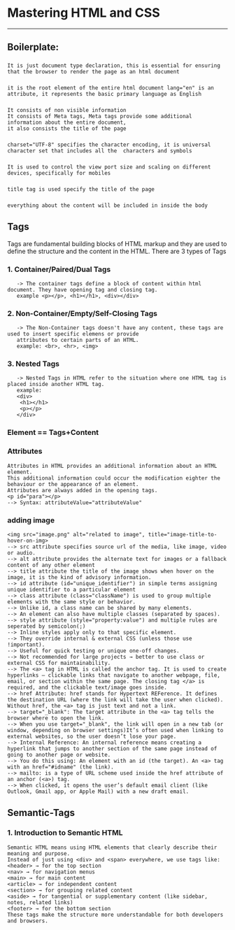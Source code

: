 # Mastering HTML and CSS

---
## Boilerplate:
### <!DOCTYPE html> 
    It is just document type declaration, this is essential for ensuring that the browser to render the page as an html document
### <html lang="en">
    it is the root element of the entire html document lang="en" is an attribute, it represents the basic primary language as English
### <head></head>
    It consists of non visible information
    It consists of Meta tags, Meta tags provide some additional information about the entire document,
    it also consists the title of the page 
### <meta charset="UTF-8"> 
    charset="UTF-8" specifies the character encoding, it is universal character set that includes all the  characters and symbols
### <meta name="viewport" content="width=device-width, initial-scale=1.0">
    It is used to control the view port size and scaling on different devices, specifically for mobiles
### <title>Document</title>
    title tag is used specify the title of the page
### <body></body>
    everything about the content will be included in inside the body
## Tags
   Tags are fundamental building blocks of HTML markup and they are used to define the structure and the content in the HTML.
   There are 3 types of Tags
### 1. Container/Paired/Dual Tags
       -> The container tags define a block of content within html document. They have opening tag and closing tag.
       example <p></p>, <h1></h1>, <div></div>
### 2. Non-Container/Empty/Self-Closing Tags
       -> The Non-Container tags doesn't have any content, these tags are used to insert specific elemens or provide 
       attributes to certain parts of an HTML.
       example: <br>, <hr>, <img>
### 3. Nested Tags
       -> Nested Tags in HTML refer to the situation where one HTML tag is placed inside another HTML tag.
       example: 
       <div>
        <h1></h1>
        <p></p>
       </div>
### Element == Tags+Content
### Attributes
    Attributes in HTML provides an additional information about an HTML element. 
    This additional information could occur the modification eighter the behaviour or the appearance of an element.
    Attributes are always added in the opening tags.
    <p id="para"></p>
    --> Syntax: attributeValue="attributeValue"
### adding image
    <img src="image.png" alt="related to image", title="image-title-to-hover-on-img>
    --> src attribute specifies source url of the media, like image, video or audio.
    --> alt attribute provides the alternate text for images or a fallback content of any other element
    --> title attribute the title of the image shows when hover on the image, it is the kind of advisory information.
    --> id attribute (id="unique_identifier") in simple terms assigning unique identifier to a particular element
    --> class attribute (class="className") is used to group multiple elements with the same style or behavior.
    --> Unlike id, a class name can be shared by many elements.
    --> An element can also have multiple classes (separated by spaces).
    --> style attribute (style="property:value") and multiple rules are seperated by semicolon(;)
    --> Inline styles apply only to that specific element.
    --> They override internal & external CSS (unless those use !important).
    --> Useful for quick testing or unique one-off changes.
    --> Not recommended for large projects → better to use class or external CSS for maintainability.
    --> The <a> tag in HTML is called the anchor tag. It is used to create hyperlinks — clickable links that navigate to another webpage, file, email, or section within the same page. The closing tag </a> is required, and the clickable text/image goes inside.
    --> href Attribute: href stands for Hypertext REFerence. It defines the destination URL (where the link will take the user when clicked). Without href, the <a> tag is just text and not a link.
    --> target="_blank": The target attribute in the <a> tag tells the browser where to open the link.
    --> When you use target="_blank", the link will open in a new tab (or window, depending on browser settings)It’s often used when linking to external websites, so the user doesn’t lose your page.
    --> Internal Reference: An internal reference means creating a hyperlink that jumps to another section of the same page instead of going to another page or website.
    --> You do this using: An element with an id (the target). An <a> tag with an href="#idname" (the link).
    --> mailto: is a type of URL scheme used inside the href attribute of an anchor (<a>) tag.
    --> When clicked, it opens the user’s default email client (like Outlook, Gmail app, or Apple Mail) with a new draft email.
## Semantic-Tags
### 1. Introduction to Semantic HTML
    Semantic HTML means using HTML elements that clearly describe their meaning and purpose.
    Instead of just using <div> and <span> everywhere, we use tags like:
    <header> → for the top section
    <nav> → for navigation menus
    <main> → for main content
    <article> → for independent content
    <section> → for grouping related content
    <aside> → for tangential or supplementary content (like sidebar, notes, related links)
    <footer> → for the bottom section
    These tags make the structure more understandable for both developers and browsers.
